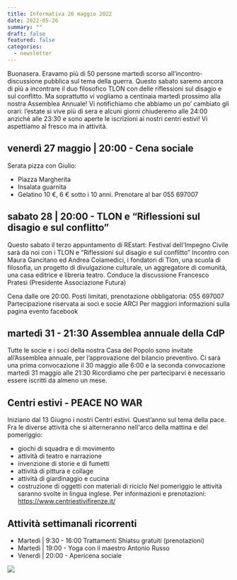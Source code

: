 ```yaml
---
title: Informativa 26 maggio 2022
date: 2022-05-26
summary: ""
draft: false
featured: false
categories:
  - newsletter
---
```

Buonasera.
Eravamo più di 50 persone martedì scorso all’incontro-discussione pubblica sul tema della guerra.
Questo sabato saremo ancora di più a incontrare il duo filosofico TLON con delle riflessioni sul disagio e sul conflitto.
Ma soprattutto vi vogliamo a centinaia martedì prossimo alla nostra Assemblea Annuale!
Vi notifichiamo che abbiamo un po’ cambiato gli orari: l’estate si vive più di sera e alcuni giorni chiuderemo alle 24:00 anziché alle 23:30 e sono aperte le iscrizioni ai nostri centri estivi!
Vi aspettiamo al fresco ma in attività.

## venerdì 27 maggio | 20:00 - Cena sociale
Serata pizza con Giulio:
- Piazza Margherita
- Insalata guarnita
- Gelatino
10 €, 6 € sotto i 10 anni. Prenotare al bar 055 697007 

## sabato 28 | 20:00 - TLON e “Riflessioni sul disagio e sul conflitto”
Questo sabato il terzo appuntamento di REstart: Festival dell'Impegno Civile sarà da noi con i TLON e “Riflessioni sul disagio e sul conflitto”
Incontro con Maura Gancitano ed Andrea Colamedici, i fondatori di Tlon, una scuola di filosofia, un progetto di divulgazione culturale, un aggregatore di comunità, una casa editrice e libreria teatro.
Conduce la discussione Francesco Pratesi (Presidente Associazione Futura)

Cena dalle ore 20:00. Posti limitati, prenotazione obbligatoria: 055 697007
Partecipazione riservata ai soci e socie ARCI
Per maggiori informazioni sulla pagina evento facebook

## martedì 31 - 21:30 Assemblea annuale della CdP
Tutte le socie e i soci della nostra Casa del Popolo sono invitate all’Assemblea annuale, per l’approvazione del bilancio preventivo. Ci sarà una prima convocazione il 30 maggio alle 6:00 e la seconda convocazione martedì 31 maggio alle 21:30
Ricordiamo che per parteciparvi è necessario essere iscritti da almeno un mese.

## Centri estivi - PEACE NO WAR
Iniziano dal 13 Giugno i nostri Centri estivi. Quest’anno sul tema della pace.
Fra le diverse attività che si alterneranno nell'arco della mattina e del pomeriggio:
- giochi di squadra e di movimento
- attività di teatro e narrazione
- invenzione di storie e di fumetti
- attività di pittura e collage
- attività di giardinaggio e cucina
- costruzione di oggetti con materiali di riciclo
Nel pomeriggio le attività saranno svolte in lingua inglese. 
Per informazioni e prenotazioni: https://www.centriestivifirenze.it/

## Attività settimanali ricorrenti
- Martedì | 9:30 - 16:00 Trattamenti Shiatsu gratuiti (prenotazioni)
- Martedì | 19:00 - Yoga con il maestro Antonio Russo
- Venerdì | 20:00 - Apericena sociale 

![](volantini/20220528_tlon.jpg)
